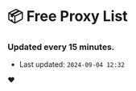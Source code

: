 # :package: Free Proxy List
### Updated every 15 minutes.

- Last updated: `2024-09-04 12:32`

:heart:
